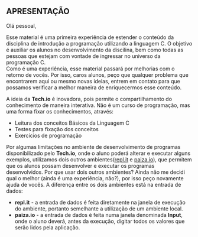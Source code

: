 APRESENTAÇÃO
----

Olá pessoal,

Esse material é uma primeira experiência de estender o conteúdo da disciplina de introdução a programação utilizando a linguagem C.  O objetivo é auxiliar os alunos no desenvolvimento da discilina, bem como todas as pessoas que estejam com vontade de ingressar no universo da programação C.   
Como é uma experiência, esse material passará por melhorias com o retorno de vocês. Por isso, caros alunos, peço que qualquer problema que encontrarem aqui ou mesmo novas ideias, entrem em contato para que possamos verificar a melhor maneira de enriquecermos esse conteúdo.

A ideia da <b>Tech.io</b> é inovadora, pois permite o compartilhamento do conhecimento de maneira interativa. Não é um curso de programação, mas uma forma fixar os conhecimentos, através:
+ Leitura dos conceitos Básicos da Linguagem C
+ Testes para fixação dos conceitos
+ Exercícios de programação

Por algumas limitações no ambiente de desenvolvimento de programas disponibilizado pelo <b>Tech.io</b>, onde o aluno poderá alterar e executar alguns exemplos, utilizamos dois outros ambientes([repl.it](https://repl.it/ "repl.it")  e [paiza.io](https://paiza.io/en/ "paiza.io")), que permitem que os alunos possam desenvolver e executar os programas desenvolvidos.
Por que usar dois outros ambientes? Ainda não me decidi qual o melhor (ainda é uma experiência, não?), por isso peço novamente ajuda de vocês. 
A diferença entre os dois ambientes está na entrada de dados: 
+ <b>repl.it</b> - a entrada de dados é feita diretamente na janela de execução do ambiente, portanto semelhante a utilização de um ambiente local.
+ <b>paiza.io</b> - a entrada de dados é feita numa janela denominada <b>Input</b>, onde o aluno deverá, antes da execução, digitar todos os valores que serão lidos pela aplicação.
